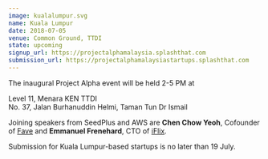 ```yaml
---
image: kualalumpur.svg
name: Kuala Lumpur
date: 2018-07-05
venue: Common Ground, TTDI
state: upcoming
signup_url: https://projectalphamalaysia.splashthat.com
submission_url: https://projectalphamalaysiastartups.splashthat.com
--- 
```


The inaugural Project Alpha event will be held 2-5 PM at 

Level 11, Menara KEN TTDI  
No. 37, Jalan Burhanuddin Helmi, Taman Tun Dr Ismail

Joining speakers from SeedPlus and AWS are **Chen Chow Yeoh**, Cofounder of [Fave](https://www.myfave.com/) and **Emmanuel Frenehard**, CTO of [iFlix](https://www.iflix.com/).

Submission for Kuala Lumpur-based startups is no later than 19 July.